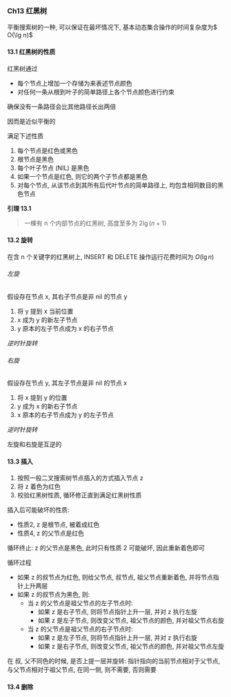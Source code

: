 ### Ch13 红黑树

平衡搜索树的一种, 可以保证在最坏情况下, 基本动态集合操作的时间复杂度为$ O(\lg n)$



#### 13.1 红黑树的性质

红黑树通过

- 每个节点上增加一个存储为来表述节点颜色
- 对任何一条从根到叶子的简单路径上各个节点颜色进行约束

确保没有一条路径会比其他路径长出两倍

因而是近似平衡的



满足下述性质

1. 每个节点是红色或黑色
2. 根节点是黑色
3. 每个叶子节点 (NIL) 是黑色
4. 如果一个节点是红色, 则它的两个子节点都是黑色
5. 对每个节点, 从该节点到其所有后代叶节点的简单路径上, 均包含相同数目的黑色节点



**引理 13.1**

> 一棵有 n 个内部节点的红黑树, 高度至多为 $2 \lg (n+1)$



#### 13.2 旋转

在含 n 个关键字的红黑树上, INSERT 和 DELETE 操作运行花费时间为 $O(\lg n)$



###### 左旋

假设存在节点 x, 其右子节点是非 nil 的节点 y

1. 将 y 提到 x 当前位置
2. x 成为 y 的新左子节点
3. y 原本的左子节点成为 x 的右子节点



*逆时针旋转*



###### 右旋

假设存在节点 y, 其左子节点是非 nil 的节点 x

1. 将 x 提到 y 的位置
2. y 成为 x 的新右子节点
3. x 原本的右子节点成为 y 的左子节点



*逆时针旋转*



左旋和右旋是互逆的



#### 13.3 插入

1. 按照一般二叉搜索树节点插入的方式插入节点 z
2. 将 z 着色为红色
3. 校验红黑树性质, 循环修正直到满足红黑树性质



插入后可能破坏的性质:

- 性质2, z 是根节点, 被着成红色
- 性质4, z 的父节点是红色



循环终止: z 的父节点是黑色, 此时只有性质 2 可能破坏, 因此重新着色即可



循环过程

- 如果 z 的叔节点为红色, 则给父节点, 叔节点, 祖父节点重新着色, 并将节点指针上升两层
- 如果 z 的叔节点为黑色, 则:
  - 当 z 的父节点是祖父节点的左子节点时:
    - 如果 z 是右子节点, 则将节点指针上升一层,  并对 z 执行左旋
    - 如果 z 是左子节点, 则改变父节点, 祖父节点的颜色, 并对祖父节点右旋
  - 当 z 的父节点是祖父节点的右子节点时:
    - 如果 z 是左子节点, 则将节点指针上升一层, 并对 z 执行右旋
    - 如果 z 是右子节点, 则改变父节点, 祖父节点的颜色, 并对祖父节点左旋



在 叔, 父不同色的时候, 是否上提一层并旋转: 指针指向的当前节点相对于父节点, 与父节点相对于祖父节点, 在同一侧, 则不需要, 否则需要



#### 13.4 删除